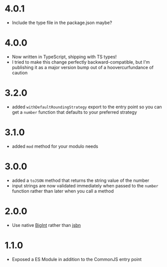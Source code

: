 # 4.0.1

- Include the type file in the package.json maybe?

# 4.0.0

- Now written in TypeScript, shipping with TS types!
- I tried to make this change perfectly backward-compatible, but I'm publishing it as a major version bump out of a hoovercurfundance of caution

# 3.2.0

- added `withDefaultRoundingStrategy` export to the entry point so you can get a `number` function that defaults to your preferred strategy

# 3.1.0

- added `mod` method for your modulo needs

# 3.0.0

- added a `toJSON` method that returns the string value of the number
- input strings are now validated immediately when passed to the `number` function rather than later when you call a method

# 2.0.0

- Use native [BigInt](https://developer.mozilla.org/en-US/docs/Web/JavaScript/Reference/Global_Objects/BigInt) rather than [jsbn](https://github.com/andyperlitch/jsbn)

# 1.1.0

- Exposed a ES Module in addition to the CommonJS entry point

